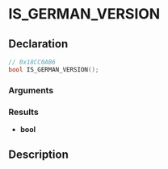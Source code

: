# IS_GERMAN_VERSION

## Declaration
```cpp
// 0x18CC0AB6
bool IS_GERMAN_VERSION();
```

### Arguments

### Results
- **bool**

## Description
